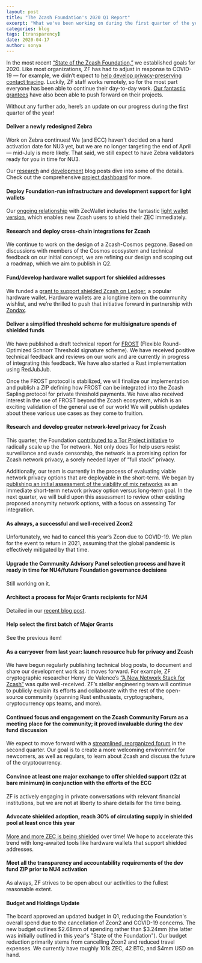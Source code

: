 ```yaml
---
layout: post
title: "The Zcash Foundation's 2020 Q1 Report"
excerpt: "What we've been working on during the first quarter of the year."
categories: blog
tags: [transparency]
date: 2020-04-17
author: sonya
---
```


In the most recent [“State of the Zcash Foundation,”](/blog/foundation-in-2020/) we established goals for 2020. Like most organizations, ZF has had to adjust in response to COVID-19 — for example, we didn’t expect to [help develop privacy-preserving contact tracing](/blog/tcn-coalition/). Luckily, ZF staff works remotely, so for the most part everyone has been able to continue their day-to-day work. [Our fantastic grantees](https://grants.zfnd.org/proposals/?filter=with_funding) have also been able to push forward on their projects.

Without any further ado, here’s an update on our progress during the first quarter of the year!

#### Deliver a newly redesigned Zebra

Work on Zebra continues! We (and ECC) haven't decided on a hard activation date for NU3 yet, but we are no longer targeting the end of April — mid-July is more likely. That said, we still expect to have Zebra validators ready for you in time for NU3.

Our [research](/tags/#research) and [development](/tags/#development) blog posts dive into some of the details. Check out the comprehensive [project dashboard](https://github.com/ZcashFoundation/zebra/projects/1#column-6927594) for more.

#### Deploy Foundation-run infrastructure and development support for light wallets

Our [ongoing relationship](https://grants.zfnd.org/profile/1353890556) with ZecWallet includes the fantastic [light wallet version](https://github.com/adityapk00/zecwallet-lite), which enables new Zcash users to shield their ZEC immediately. 

#### Research and deploy cross-chain integrations for Zcash

We continue to work on the design of a Zcash-Cosmos pegzone. Based on discussions with members of the Cosmos ecosystem and technical feedback on our initial concept, we are refining our design and scoping out a roadmap, which we aim to publish in Q2.

#### Fund/develop hardware wallet support for shielded addresses

We funded a [grant to support shielded Zcash on Ledger](https://grants.zfnd.org/proposals/310598051-new-zcash-ledger-app-integration), a popular hardware wallet. Hardware wallets are a longtime item on the community wishlist, and we’re thrilled to push that initiative forward in partnership with [Zondax](https://zondax.ch/).

#### Deliver a simplified threshold scheme for multisignature spends of shielded funds

We have published a draft technical report for [FROST](https://crysp.uwaterloo.ca/software/frost/) (Flexible Round-Optimized Schnorr Threshold signature scheme). We have received positive technical feedback and reviews on our work and are currently in progress of integrating this feedback. We have also started a Rust implementation using RedJubJub.

Once the FROST protocol is stabilized, we will finalize our implementation and publish a ZIP defining how FROST can be integrated into the Zcash Sapling protocol for private threshold payments. We have also received interest in the use of FROST beyond the Zcash ecosystem, which is an exciting validation of the general use of our work! We will publish updates about these various use cases as they come to fruition.

#### Research and develop greater network-level privacy for Zcash

This quarter, the Foundation [contributed to a Tor Project initiative](https://grants.zfnd.org/proposals/1642205075-walking-onions-scaling-the-tor-network) to radically scale up the Tor network. Not only does Tor help users resist surveillance and evade censorship, the network is a promising option for Zcash network privacy, a sorely needed layer of “full stack” privacy.

Additionally, our team is currently in the process of evaluating viable network privacy options that are deployable in the short-term. We began by [publishing an initial assessment of the viability of mix networks](/blog/mixnet-production-readiness/) as an immediate short-term network privacy option versus long-term goal. In the next quarter, we will build upon this assessment to review other existing proposed anonymity network options, with a focus on assessing Tor integration.

#### As always, a successful and well-received Zcon2

Unfortunately, we had to cancel this year’s Zcon due to COVID-19. We plan for the event to return in 2021, assuming that the global pandemic is effectively mitigated by that time.

#### Upgrade the Community Advisory Panel selection process and have it ready in time for NU4/future Foundation governance decisions

Still working on it.

#### Architect a process for Major Grants recipients for NU4

Detailed in our [recent blog post](/blog/major-grants-review-committee-selection-process/).

#### Help select the first batch of Major Grants

See the previous item!

#### As a carryover from last year: launch resource hub for privacy and Zcash

We have begun regularly publishing technical blog posts, to document and share our development work as it moves forward. For example, ZF cryptographic researcher Henry de Valence’s [“A New Network Stack for Zcash”](/blog/a-new-network-stack-for-zcash/) was quite well-received. ZF’s stellar engineering team will continue to publicly explain its efforts and collaborate with the rest of the open-source community (spanning Rust enthusiasts, cryptographers, cryptocurrency ops teams, and more).

#### Continued focus and engagement on the Zcash Community Forum as a meeting place for the community; it proved invaluable during the dev fund discussion

We expect to move forward with a [streamlined, reorganized forum](https://forum.zcashcommunity.com/t/forum-reorganization-suggestions/34551) in the second quarter. Our goal is to create a more welcoming environment for newcomers, as well as regulars, to learn about Zcash and discuss the future of the cryptocurrency.

#### Convince at least one major exchange to offer shielded support (t2z at bare minimum) in conjunction with the efforts of the ECC

ZF is actively engaging in private conversations with relevant financial institutions, but we are not at liberty to share details for the time being.

#### Advocate shielded adoption, reach 30% of circulating supply in shielded pool at least once this year

[More and more ZEC is being shielded](https://twitter.com/mineZcash/status/1246488884676104192) over time! We hope to accelerate this trend with long-awaited tools like hardware wallets that support shielded addresses.

#### Meet all the transparency and accountability requirements of the dev fund ZIP prior to NU4 activation

As always, ZF strives to be open about our activities to the fullest reasonable extent.

#### Budget and Holdings Update

The board approved an updated budget in Q1, reducing the Foundation's overall spend due to the cancellation of Zcon2 and COVID-19 concerns. The new budget outlines $2.68mm of spending rather than $3.24mm (the latter was initially outlined in this year's "State of the Foundation"). Our budget reduction primarily stems from cancelling Zcon2 and reduced travel expenses. We currently have roughly 101k ZEC, 42 BTC, and $4mm USD on hand.
